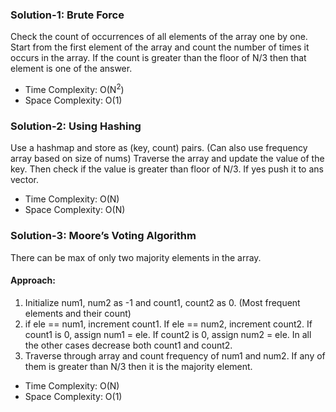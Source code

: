 ### Solution-1: Brute Force
Check the count of occurrences of all elements of the array one by one. Start from the first element of the array and count the number of times it occurs in the array. If the count is greater than the floor of N/3 then that element is one of the answer.
- Time Complexity: O(N<sup>2</sup>)
- Space Complexity: O(1)

### Solution-2: Using Hashing
Use a hashmap and store as (key, count) pairs. (Can also use frequency array based on size of nums) 
Traverse the array and update the value of the key. Then check if the value is greater than floor of N/3. If yes push it to ans vector.
- Time Complexity: O(N) 
- Space Complexity: O(N)

### Solution-3: Moore’s Voting Algorithm
There can be max of only two majority elements in the array.
#### Approach:
1. Initialize num1, num2 as -1 and count1, count2 as 0. (Most frequent elements and their count) <br>
2. if ele == num1, increment count1. If ele == num2, increment count2. If count1 is 0, assign num1 = ele. If count2 is 0, assign num2 = ele.
In all the other cases decrease both count1 and count2. <br>
3. Traverse through array and count frequency of num1 and num2. If any of them is greater than N/3 then it is the majority element.
- Time Complexity: O(N)
- Space Complexity: O(1)
